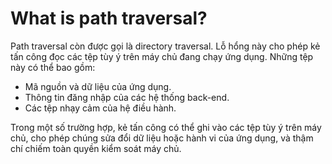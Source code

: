 # What is path traversal?

Path traversal còn được gọi là directory traversal. Lỗ hổng này cho phép kẻ tấn công đọc các tệp tùy ý trên máy chủ đang chạy ứng dụng. Những tệp này có thể bao gồm:

- Mã nguồn và dữ liệu của ứng dụng.
- Thông tin đăng nhập của các hệ thống back-end.
- Các tệp nhạy cảm của hệ điều hành.

Trong một số trường hợp, kẻ tấn công có thể ghi vào các tệp tùy ý trên máy chủ, cho phép chúng sửa đổi dữ liệu hoặc hành vi của ứng dụng, và thậm chí chiếm toàn quyền kiểm soát máy chủ.